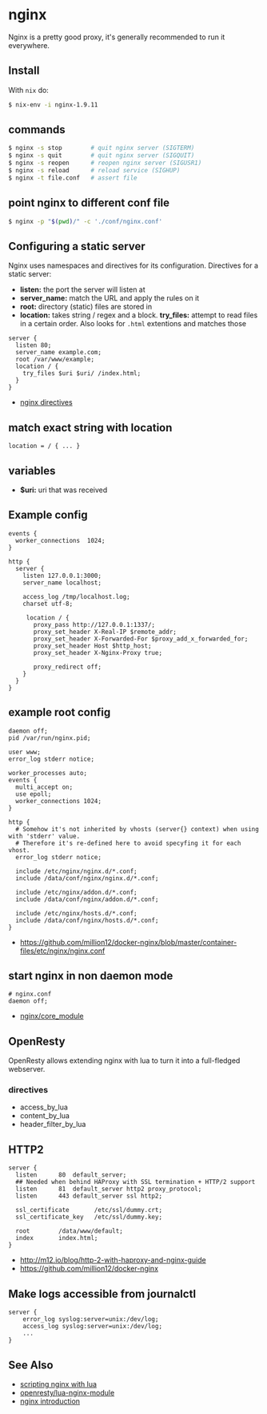 # nginx
Nginx is a pretty good proxy, it's generally recommended to run it everywhere.

## Install
With `nix` do:
```sh
$ nix-env -i nginx-1.9.11
```

## commands
```sh
$ nginx -s stop        # quit nginx server (SIGTERM)
$ nginx -s quit        # quit nginx server (SIGQUIT)
$ nginx -s reopen      # reopen nginx server (SIGUSR1)
$ nginx -s reload      # reload service (SIGHUP)
$ nginx -t file.conf   # assert file
```

## point nginx to different conf file
```sh
$ nginx -p "$(pwd)/" -c './conf/nginx.conf'
```

## Configuring a static server
Nginx uses namespaces and directives for its configuration. Directives for a
static server:
- __listen:__ the port the server will listen at
- __server\_name:__ match the URL and apply the rules on it
- __root:__ directory (static) files are stored in
- __location:__ takes string / regex and a block.
__try\_files:__ attempt to read files in a certain order. Also looks for
  `.html` extentions and matches those

```nginx
server {
  listen 80;
  server_name example.com;
  root /var/www/example;
  location / {
    try_files $uri $uri/ /index.html;
  }
}
```
- [nginx directives](http://nginx.org/en/docs/dirindex.html)

## match exact string with location
```nginx
location = / { ... }
```

## variables
- __$uri:__ uri that was received

## Example config
```nginx
events {
  worker_connections  1024;
}

http {
  server {
    listen 127.0.0.1:3000;
    server_name localhost;

    access_log /tmp/localhost.log;
    charset utf-8;

     location / {
       proxy_pass http://127.0.0.1:1337/;
       proxy_set_header X-Real-IP $remote_addr;
       proxy_set_header X-Forwarded-For $proxy_add_x_forwarded_for;
       proxy_set_header Host $http_host;
       proxy_set_header X-Nginx-Proxy true;

       proxy_redirect off;
    }
  }
}
```

## example root config
```nginx
daemon off;
pid /var/run/nginx.pid;

user www;
error_log stderr notice;

worker_processes auto;
events {
  multi_accept on;
  use epoll;
  worker_connections 1024;
}

http {
  # Somehow it's not inherited by vhosts (server{} context) when using with 'stderr' value.
  # Therefore it's re-defined here to avoid specyfing it for each vhost.
  error_log stderr notice;

  include /etc/nginx/nginx.d/*.conf;
  include /data/conf/nginx/nginx.d/*.conf;

  include /etc/nginx/addon.d/*.conf;
  include /data/conf/nginx/addon.d/*.conf;

  include /etc/nginx/hosts.d/*.conf;
  include /data/conf/nginx/hosts.d/*.conf;
}
```
- https://github.com/million12/docker-nginx/blob/master/container-files/etc/nginx/nginx.conf

## start nginx in non daemon mode
```nginx
# nginx.conf
daemon off;
```
- [nginx/core_module](http://nginx.org/en/docs/ngx_core_module.html)

## OpenResty
OpenResty allows extending nginx with lua to turn it into a full-fledged
webserver.

### directives
- access_by_lua
- content_by_lua
- header_filter_by_lua

## HTTP2
```nginx
server {
  listen      80  default_server;
  ## Needed when behind HAProxy with SSL termination + HTTP/2 support
  listen      81  default_server http2 proxy_protocol;
  listen      443 default_server ssl http2;

  ssl_certificate       /etc/ssl/dummy.crt;
  ssl_certificate_key   /etc/ssl/dummy.key;

  root        /data/www/default;
  index       index.html;
}
```
- http://m12.io/blog/http-2-with-haproxy-and-nginx-guide
- https://github.com/million12/docker-nginx

## Make logs accessible from journalctl
```nginx
server {
    error_log syslog:server=unix:/dev/log;
    access_log syslog:server=unix:/dev/log;
    ...
}
```

## See Also
- [scripting nginx with lua](http://www.londonlua.org/scripting_nginx_with_lua/slides.html)
- [openresty/lua-nginx-module](https://github.com/openresty/lua-nginx-module/)
- [nginx introduction](http://carrot.is/coding/nginx_introduction)
